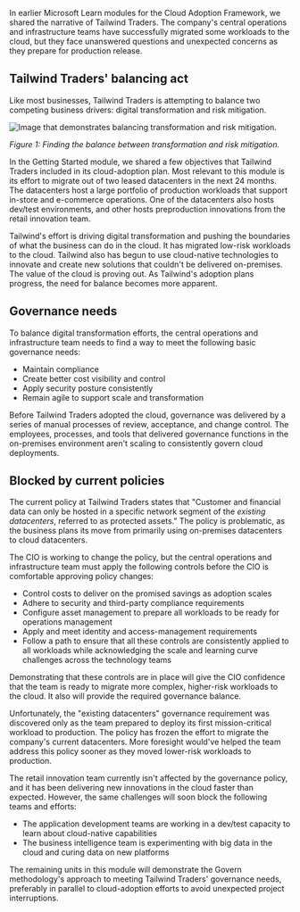 
In earlier Microsoft Learn modules for the Cloud Adoption Framework, we shared the narrative of Tailwind Traders. The company's central operations and infrastructure teams have successfully migrated some workloads to the cloud, but they face unanswered questions and unexpected concerns as they prepare for production release.

## Tailwind Traders' balancing act

Like most businesses, Tailwind Traders is attempting to balance two competing business drivers: digital transformation and risk mitigation.

![Image that demonstrates balancing transformation and risk mitigation.](https://learn.microsoft.com/en-us/training/modules/cloud-adoption-framework-govern/media/balance.png)

_Figure 1: Finding the balance between transformation and risk mitigation._

In the Getting Started module, we shared a few objectives that Tailwind Traders included in its cloud-adoption plan. Most relevant to this module is its effort to migrate out of two leased datacenters in the next 24 months. The datacenters host a large portfolio of production workloads that support in-store and e-commerce operations. One of the datacenters also hosts dev/test environments, and other hosts preproduction innovations from the retail innovation team.

Tailwind's effort is driving digital transformation and pushing the boundaries of what the business can do in the cloud. It has migrated low-risk workloads to the cloud. Tailwind also has begun to use cloud-native technologies to innovate and create new solutions that couldn't be delivered on-premises. The value of the cloud is proving out. As Tailwind's adoption plans progress, the need for balance becomes more apparent.

## Governance needs

To balance digital transformation efforts, the central operations and infrastructure team needs to find a way to meet the following basic governance needs:

- Maintain compliance
- Create better cost visibility and control
- Apply security posture consistently
- Remain agile to support scale and transformation

Before Tailwind Traders adopted the cloud, governance was delivered by a series of manual processes of review, acceptance, and change control. The employees, processes, and tools that delivered governance functions in the on-premises environment aren't scaling to consistently govern cloud deployments.

## Blocked by current policies

The current policy at Tailwind Traders states that "Customer and financial data can only be hosted in a specific network segment of the _existing datacenters_, referred to as protected assets." The policy is problematic, as the business plans its move from primarily using on-premises datacenters to cloud datacenters.

The CIO is working to change the policy, but the central operations and infrastructure team must apply the following controls before the CIO is comfortable approving policy changes:

- Control costs to deliver on the promised savings as adoption scales
- Adhere to security and third-party compliance requirements
- Configure asset management to prepare all workloads to be ready for operations management
- Apply and meet identity and access-management requirements
- Follow a path to ensure that all these controls are consistently applied to all workloads while acknowledging the scale and learning curve challenges across the technology teams

Demonstrating that these controls are in place will give the CIO confidence that the team is ready to migrate more complex, higher-risk workloads to the cloud. It also will provide the required governance balance.

Unfortunately, the "existing datacenters" governance requirement was discovered only as the team prepared to deploy its first mission-critical workload to production. The policy has frozen the effort to migrate the company's current datacenters. More foresight would've helped the team address this policy sooner as they moved lower-risk workloads to production.

The retail innovation team currently isn't affected by the governance policy, and it has been delivering new innovations in the cloud faster than expected. However, the same challenges will soon block the following teams and efforts:

- The application development teams are working in a dev/test capacity to learn about cloud-native capabilities
- The business intelligence team is experimenting with big data in the cloud and curing data on new platforms

The remaining units in this module will demonstrate the Govern methodology's approach to meeting Tailwind Traders' governance needs, preferably in parallel to cloud-adoption efforts to avoid unexpected project interruptions.
